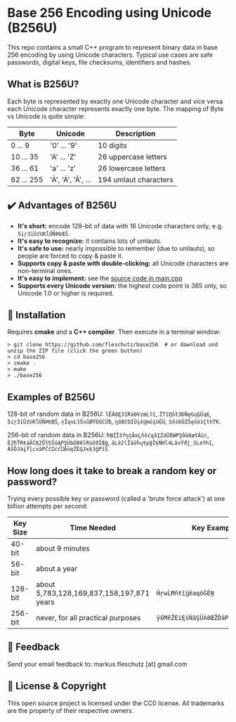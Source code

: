 Base 256 Encoding using Unicode (B256U)
=======================================
This repo contains a small C++ program to represent binary data in base 256 encoding by using Unicode characters. Typical use cases are safe passwords, digital keys, file checksums, identifiers and hashes.

What is B256U?
---------------
Each byte is represented by exactly one Unicode character and vice versa each Unicode character represents exactly one byte. The mapping of Byte vs Unicode is quite simple:

| Byte       | Unicode             | Description           |
|------------|---------------------|-----------------------|
| 0 ... 9    | '0' ... '9'         | 10 digits             |
| 10 ... 35  | 'A' ... 'Z'         | 26 uppercase letters  |
| 36 ... 61  | 'a' ... 'z'         | 26 lowercase letters  |
| 62 ... 255 | 'À', 'Á', 'Â', ...  | 194 umlaut characters |

✔️ Advantages of B256U
-----------------------
* **It's short:** encode 128-bit of data with 16 Unicode characters only, e.g. `5iŗ3īÛźUKĺŰÑÞbŒŜ`.
* **It's easy to recognize:** it contains lots of umlauts.
* **It's safe to use:** nearly impossible to remember (due to umlauts), so people are forced to copy & paste it.
* **Supports copy & paste with double-clicking:** all Unicode characters are non-terminal ones.
* **It's easy to implement:** see the [source code in main.cpp](main.cpp)
* **Supports every Unicode version:** the highest code point is 385 only, so Unicode 1.0 or higher is required.

🔧 Installation
----------------
Requires **cmake** and a **C++ compiler**. Then execute in a terminal window: 
```
> git clone https://github.com/fleschutz/base256  # or download und unzip the ZIP file (click the green button)
> cd base256
> cmake .
> make
> ./base256
```


Examples of B256U
-----------------
128-bit of random data in B256U: `ĺËĀ8Ę3ĩŔá0VzœĹŀî`, `ŽTĭŊõł3ÐÑęGųĢÛąĶ`, `5iŗ3īÛźUKĺŰÑÞbŒŜ`, `ņĨqvLŀŠsůØŸÙGCŰƀ`, `ŋôBĉOÍŬįēĳmōįUĞÜ`, `Sőś6ŬŹŠęűöìÇthTK`.

256-bit of random data in B256U: `ħŅŹĬšÝŋţĀĸĻňőċqâĮŹúŪßWPŞÓā8æťÁüċ`, `Ě2ħŤRŧáÃĆĶ2ÕŀSŜöĄPŞÜbŰ06lŔùö9ĬŒģ`, `āLë2lÏäöĥųŧpğĨķŇHĺ4LăsŸđĵ_űLeYhĩ`, `ÂŚÔJàįŶļcvàPĈčĲċĉĲĂūęŻÉĢJĸķ3ğPĭŠ`


How long does it take to break a random key or password?
--------------------------------------------------------
Trying every possible key or password (called a 'brute force attack') at one billion attempts per second:

| Key Size | Time Needed                               | Key Example                        |
|----------|-------------------------------------------|------------------------------------|
|  40-bit  | about 9 minutes                           |                                    |
|  56-bit  | about a year                              |                                    |
| 128-bit  | about 5,783,128,169,837,158,197,871 years | `ĤŗwĹĦñŧīĳēaqöĜĖŅ`                 |
| 256-bit  | never, for all practical purposes         | `ÿőMêŽĖiĘśŃäŞŰÀ8ŒŽĎäPfSŖÔń÷Ī7ėëŷò` |

📧 Feedback
------------
Send your email feedback to: markus.fleschutz [at] gmail.com

🤝 License & Copyright
-----------------------
This open source project is licensed under the CC0 license. All trademarks are the property of their respective owners.
